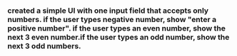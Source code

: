 ### created a simple UI with one input field that accepts only numbers. if the user types negative number, show "enter a positive number". if the user types an even number, show the next 3 even number.if the user types an odd number, show the next 3 odd numbers.
